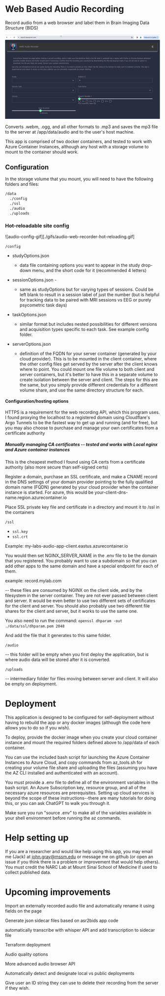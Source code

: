 # Web Based Audio Recording

Record audio from a web browser and label them in Brain Imaging Data Structure (BIDS)

![audio-gif](./gifs/audio-web-recorder.gif)

Converts .webm, .ogg, and all other formats to .mp3 and saves the mp3 file to the server at /app/data/audio and to the user's host machine. 

This app is comprised of two docker containers, and tested to work with Azure Container Instances, although any host with a storage volume to mount to the container should work.

## Configuration
In the storage volume that you mount, you will need to have the following folders and files:

```
/data
  ./config
  ./ssl
  ./audio
  ./uploads
```

### Hot-reloadable site config 

![audio-config-gif][./gifs/audio-web-recorder-hot-reloading.gif]

`/config` 

  - studyOptions.json 

    - data file containing options you want to appear in the study drop-down menu, and the short code for it (recommended 4 letters)

  - sessionOptions.json - 

    - same as studyOptions but for varying types of sessions. Could be left blank to result in a session label of just the number (but is helpful for tracking data to be paired with MRI sessions vs EEG or purely psycometric task days)

  - taskOptions.json 
  
    - similar format but includes nested possibilities for different versions and acquisition types specific to each task. See example config folder.

  - serverOptions.json 

    - definition of the FQDN for your server container (generated by your cloud provider). This is to be mounted in the client container, where the other config files get served by the server after the client knows where to point. You could mount one file volume to both client and server containers, but it's better to have this in a separate volume to create isolation between the server and client. The steps for this are the same, but you simply provide different credentials for a different volume share, and use the same directory structure for each.

#### Configuration/hosting options
HTTPS is a requirement for the web recording API, which this program uses. I found proxying the localhost to a registered domain using Cloudflare's Argo Tunnels to be the fastest way to get up and running (and for free), but you may also choose to purchase and manage your own certificates from a certificate authority

##### Manually managing CA certificates -- tested and works with Local nginx and Azure container instances

This is the cheapest method I found using CA certs from a certificate authority (also more secure than self-signed certs)

Register a domain, purchase an SSL certificate, and make a CNAME record in the DNS settings of your domain provider pointing to the fully qualified domain name (FQDN) generated by your cloud provider when the container instance is started. For azure, this would be your-client-dns-name.region.azurecontainer.io 

Place SSL private key file and certificate in a directory and mount it to /ssl in the containers

`/ssl`
  - `ssl.key`
  - `ssl.crt`

Example: my-labs-audio-app-client.eastus.azurecontainer.io

You would then set NGINX_SERVER_NAME in the .env file to be the domain that you registered. You probably want to use a subdomain so that you can add other apps to the same domain and have a special endpoint for each of them.

example: record.mylab.com

-- these files are consumed by NGINX on the client side, and by the filesystem in the server container. They are not ever passed between client and server. It would be even better to use two different sets of certificates for the client and server. You should also probably use two different file shares for the client and server, but it works to use the same one.

You also need to run the command:
`openssl dhparam -out ./data/ssl/dhparam.pem 2048`

And add the file that it generates to this same folder.

`/audio`

  -- this folder will be empty when you first deploy the application, but is where audio data will be stored after it is converted.

`/uploads`

  -- intermediary folder for files moving between server and client. It will also be empty on deployment.

# Deployment

This application is designed to be configured for self-deployment without having to rebuild the app or any docker images (although the code here allows you to do so if you wish). 

To deploy, provide the docker image when you create your cloud container instance and mount the required folders defined above to /app/data of each container.

You can use the included bash script for launching the Azure Container Instances to Azure Cloud, and copy commands from az_tools.sh for creating your volume file share and uploading the files (assuming you have the AZ CLI installed and authenticated with an account).

You must provide a .env file to define all of the environment variables in the bash script. An Azure Subscription key, resource group, and all of the necessary azure resources are prerequisites. Setting up cloud services is beyond the scope of these instructions--there are many tutorials for doing this, or you can ask ChatGPT to walk you through it.

Make sure you run "source .env" to make all of the variables available in your shell environment before running the az commands. 

# Help setting up
If you are a researcher and would like help using this app, you may email me (Jack) at john.gray@mssm.edu or message me on github (or open an issue if you think there is a problem or improvement that would help others). You must credit the NARC Lab at Mount Sinai School of Medicine if used to collect published data. 


# Upcoming improvements

Import an externally recorded audio file and automatically rename it using fields on the page

Generate json sidecar files based on asr2bids app code

automatically transcribe with whisper API and add transcription to sidecar file

Terraform deployment

Audio quality options

More advanced audio browser API

Automatically detect and designate local vs public deployments

Give user an ID string they can use to delete their recording from the server if they wish.
